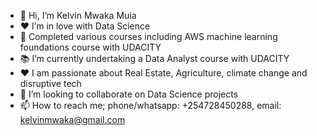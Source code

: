 - 👋 Hi, I’m Kelvin Mwaka Muia
- :hearts: I’m in love with Data Science
- 🌱 Completed various courses including AWS machine learning foundations course with UDACITY
- :books: I’m currently undertaking a Data Analyst course with UDACITY
- :hearts: I am passionate about Real Estate, Agriculture, climate change and disruptive tech 
- 💞️ I’m looking to collaborate on Data Science projects
- 📫 How to reach me; phone/whatsapp: +254728450288, email: kelvinmwaka@gmail.com

<!---
mwakakelvin/mwakakelvin is a ✨ special ✨ repository because its `README.md` (this file) appears on your GitHub profile.
You can click the Preview link to take a look at your changes.
--->

